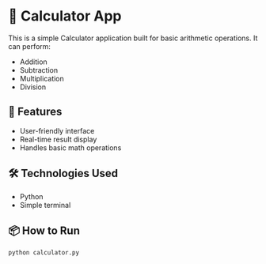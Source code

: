 # 🧮 Calculator App

This is a simple Calculator application built for basic arithmetic operations. It can perform:

- Addition
- Subtraction
- Multiplication
- Division

## 🚀 Features

- User-friendly interface
- Real-time result display
- Handles basic math operations

## 🛠️ Technologies Used

- Python 
- Simple terminal 

## 📦 How to Run
```bash
python calculator.py
